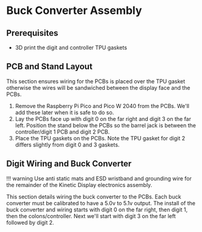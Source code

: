 # Buck Converter Assembly

## Prerequisites

- 3D print the digit and controller TPU gaskets

## PCB and Stand Layout

This section ensures wiring for the PCBs is placed over the TPU gasket otherwise the wires will be sandwiched between the display face and the PCBs.

1. Remove the Raspberry Pi Pico and Pico W 2040 from the PCBs. We'll add these later when it is safe to do so.
1. Lay the PCBs face up with digit 0 on the far right and digit 3 on the far left. Position the stand below the PCBs so the barrel jack is between the controller/digit 1 PCB and digit 2 PCB.
1. Place the TPU gaskets on the PCBs. Note the TPU gasket for digit 2 differs slightly from digit 0 and 3 gaskets.

## Digit Wiring and Buck Converter

!!! warning
    Use anti static mats and ESD wristband and grounding wire for the remainder of the Kinetic Display electronics assembly.

This section details wiring the buck converter to the PCBs. Each buck converter must be calibrated to have a 5.0v to 5.1v output. The install of the buck converter and wiring starts with digit 0 on the far right, then digit 1, then the colons/controller. Next we'll start with digit 3 on the far left followed by digit 2.